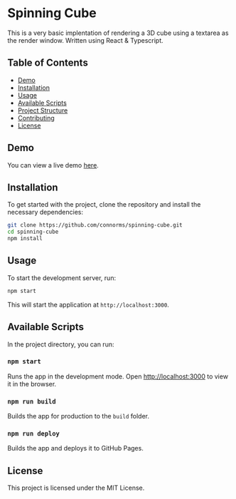 # Spinning Cube

This is a very basic implentation of rendering a 3D cube using a textarea as the render window. Written using React & Typescript.

## Table of Contents
- [Demo](#demo)
- [Installation](#installation)
- [Usage](#usage)
- [Available Scripts](#available-scripts)
- [Project Structure](#project-structure)
- [Contributing](#contributing)
- [License](#license)

## Demo
You can view a live demo [here](https://connorms.github.io/spinning-cube).

## Installation
To get started with the project, clone the repository and install the necessary dependencies:

```bash
git clone https://github.com/connorms/spinning-cube.git
cd spinning-cube
npm install
```

## Usage
To start the development server, run:

```bash
npm start
```

This will start the application at `http://localhost:3000`.

## Available Scripts
In the project directory, you can run:

### `npm start`
Runs the app in the development mode. Open [http://localhost:3000](http://localhost:3000) to view it in the browser.

### `npm run build`
Builds the app for production to the `build` folder.

### `npm run deploy`
Builds the app and deploys it to GitHub Pages.

## License
This project is licensed under the MIT License.
